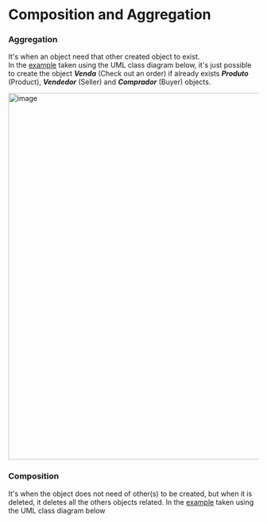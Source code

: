 # Composition and Aggregation

### Aggregation

It's when an object need that other created object to exist.<br>
In the [example](https://github.com/maxfideles/tarefas-ebac-max/tree/main/mod13/ExampleCompositionandAgregationAula3/src/br/com/maxfideles/Agreggation) 
taken using the UML class diagram below, it's just possible to
create the object **_Venda_** (Check out an order) if already exists 
**_Produto_** (Product), **_Vendedor_** (Seller) and 
**_Comprador_** (Buyer) objects.

<img width="738" alt="image" src="https://github.com/maxfideles/tarefas-ebac-max/assets/61297641/cede0110-bfff-4f9a-b177-9d77ed2ff0f8"> <br>


### Composition

It's when the object does not need of other(s) to be created, but when 
it is deleted, it deletes all the others objects related.</b>
In the [example](https://github.com/maxfideles/tarefas-ebac-max/tree/main/mod13/ExampleCompositionandAgregationAula3/src/br/com/maxfideles/Composition) 
taken using the UML class diagram below


